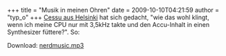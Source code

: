 +++
title = "Musik in meinen Ohren"
date = 2009-10-10T04:21:59
author = "typ_o"
+++
[Cessu aus
Helsinki](http://cessu.blogspot.com/2008/09/have-you-listened-to-your-program-today.html)
hat sich gedacht, "wie das wohl klingt, wenn ich meine CPU nur mit
3,5kHz takte und den Accu-Inhalt in einen Synthesizer füttere?". So:  

  

  
Download: [nerdmusic.mp3](uploads/nerdmusic.mp3 "nerdmusic.mp3")
